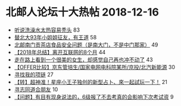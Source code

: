 # 北邮人论坛十大热帖 2018-12-16

- [听说洗澡水太热容易秃头](https://bbs.byr.cn/article/Talking/6082128) 83
- [替北大93年小姐姐征友，有王道](https://bbs.byr.cn/article/Friends/1904162) 58
- [北邮南门贡茶店食品安全问题（是南大门，不是中门那家）](https://bbs.byr.cn/article/Food/499533) 49
- [【2018年总结】离开互联网的8个月](https://bbs.byr.cn/article/WorkLife/1113594) 44
- [走在路上看到一个很美的女生，却感觉自己再也冲不动了](https://bbs.byr.cn/article/Feeling/3094053) 43
- [【OFFER比较】京东管培生/国家电网电科院某所/京投/北汽新能源](https://bbs.byr.cn/article/Job/2010443) 30
- [寻找我的项链](https://bbs.byr.cn/article/Picture/3231441) 27
- [【转】超神准！星座小王子独创的新型占卜、來一起試玩一下！](https://bbs.byr.cn/article/Constellations/326533) 21
- [寻志同道合朋友](https://bbs.byr.cn/article/ML_DM/32583) 10
- [【问题】有目有现身说法的，6级报了不去考真的会影响下次考试资](https://bbs.byr.cn/article/StudyShare/188900) 9



